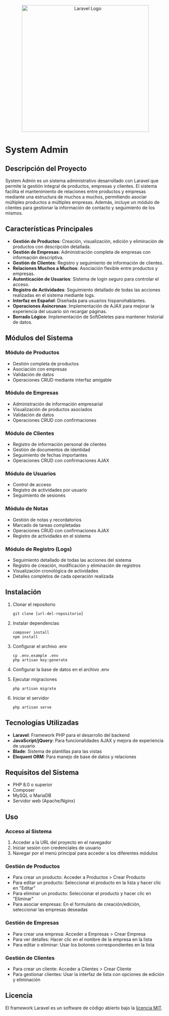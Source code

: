 <p align="center"><a href="https://laravel.com" target="_blank"><img src="https://raw.githubusercontent.com/laravel/art/master/logo-lockup/5%20SVG/2%20CMYK/1%20Full%20Color/laravel-logolockup-cmyk-red.svg" width="400" alt="Laravel Logo"></a></p>

# System Admin

## Descripción del Proyecto

System Admin es un sistema administrativo desarrollado con Laravel que permite la gestión integral de productos, empresas y clientes. El sistema facilita el mantenimiento de relaciones entre productos y empresas mediante una estructura de muchos a muchos, permitiendo asociar múltiples productos a múltiples empresas. Además, incluye un módulo de clientes para gestionar la información de contacto y seguimiento de los mismos.

## Características Principales

- **Gestión de Productos**: Creación, visualización, edición y eliminación de productos con descripción detallada.
- **Gestión de Empresas**: Administración completa de empresas con información descriptiva.
- **Gestión de Clientes**: Registro y seguimiento de información de clientes.
- **Relaciones Muchos a Muchos**: Asociación flexible entre productos y empresas.
- **Autenticación de Usuarios**: Sistema de login seguro para controlar el acceso.
- **Registro de Actividades**: Seguimiento detallado de todas las acciones realizadas en el sistema mediante logs.
- **Interfaz en Español**: Diseñada para usuarios hispanohablantes.
- **Operaciones Asíncronas**: Implementación de AJAX para mejorar la experiencia del usuario sin recargar páginas.
- **Borrado Lógico**: Implementación de SoftDeletes para mantener historial de datos.

## Módulos del Sistema

### Módulo de Productos
- Gestión completa de productos
- Asociación con empresas
- Validación de datos
- Operaciones CRUD mediante interfaz amigable

### Módulo de Empresas
- Administración de información empresarial
- Visualización de productos asociados
- Validación de datos
- Operaciones CRUD con confirmaciones

### Módulo de Clientes
- Registro de información personal de clientes
- Gestión de documentos de identidad
- Seguimiento de fechas importantes
- Operaciones CRUD con confirmaciones AJAX

### Módulo de Usuarios
- Control de acceso
- Registro de actividades por usuario
- Seguimiento de sesiones

### Módulo de Notas
- Gestión de notas y recordatorios
- Marcado de tareas completadas
- Operaciones CRUD con confirmaciones AJAX
- Registro de actividades en el sistema

### Módulo de Registro (Logs)
- Seguimiento detallado de todas las acciones del sistema
- Registro de creación, modificación y eliminación de registros
- Visualización cronológica de actividades
- Detalles completos de cada operación realizada

## Instalación

1. Clonar el repositorio
   ```
   git clone [url-del-repositorio]
   ```

2. Instalar dependencias
   ```
   composer install
   npm install
   ```

3. Configurar el archivo .env
   ```
   cp .env.example .env
   php artisan key:generate
   ```

4. Configurar la base de datos en el archivo .env

5. Ejecutar migraciones
   ```
   php artisan migrate
   ```

6. Iniciar el servidor
   ```
   php artisan serve
   ```

## Tecnologías Utilizadas

- **Laravel**: Framework PHP para el desarrollo del backend
- **JavaScript/jQuery**: Para funcionalidades AJAX y mejora de experiencia de usuario
- **Blade**: Sistema de plantillas para las vistas
- **Eloquent ORM**: Para manejo de base de datos y relaciones

## Requisitos del Sistema

- PHP 8.0 o superior
- Composer
- MySQL o MariaDB
- Servidor web (Apache/Nginx)

## Uso

### Acceso al Sistema
1. Acceder a la URL del proyecto en el navegador
2. Iniciar sesión con credenciales de usuario
3. Navegar por el menú principal para acceder a los diferentes módulos

### Gestión de Productos
- Para crear un producto: Acceder a Productos > Crear Producto
- Para editar un producto: Seleccionar el producto en la lista y hacer clic en "Editar"
- Para eliminar un producto: Seleccionar el producto y hacer clic en "Eliminar"
- Para asociar empresas: En el formulario de creación/edición, seleccionar las empresas deseadas

### Gestión de Empresas
- Para crear una empresa: Acceder a Empresas > Crear Empresa
- Para ver detalles: Hacer clic en el nombre de la empresa en la lista
- Para editar o eliminar: Usar los botones correspondientes en la lista

### Gestión de Clientes
- Para crear un cliente: Acceder a Clientes > Crear Cliente
- Para gestionar clientes: Usar la interfaz de lista con opciones de edición y eliminación

## Licencia

El framework Laravel es un software de código abierto bajo la [licencia MIT](https://opensource.org/licenses/MIT).
